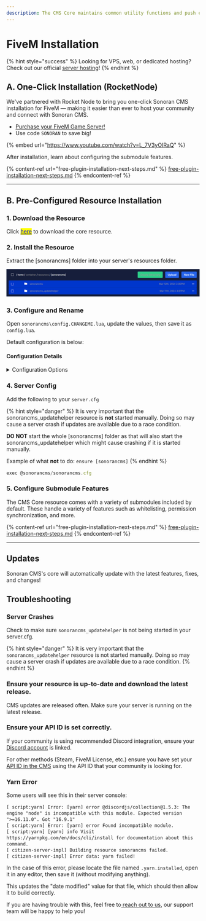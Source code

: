 ```yaml
---
description: The CMS Core maintains common utility functions and push event handling.
---
```


# FiveM Installation

{% hint style="success" %}
Looking for VPS, web, or dedicated hosting? Check out our official [server hosting](broken-reference)!
{% endhint %}

## A. One-Click Installation (RocketNode)

We've partnered with Rocket Node to bring you one-click Sonoran CMS installation for FiveM — making it easier than ever to host your community and connect with Sonoran CMS.

* [Purchase your FiveM Game Server!](https://sonoran.link/FA2ZbwUb)
* Use code `SONORAN` to save big!

{% embed url="https://www.youtube.com/watch?v=L_7V3yOIRaQ" %}

After installation, learn about configuring the submodule features.

{% content-ref url="free-plugin-installation-next-steps.md" %}
[free-plugin-installation-next-steps.md](free-plugin-installation-next-steps.md)
{% endcontent-ref %}

***

## B. Pre-Configured Resource Installation <a href="#pre-configured-resource-installation-recommended" id="pre-configured-resource-installation-recommended"></a>

### 1. Download the Resource

Click [<mark style="color:blue;">here</mark>](https://github.com/Sonoran-Software/sonorancms_core/releases) to download the core resource.

### 2. Install the Resource

Extract the \[sonorancms] folder into your server's resources folder.

![Sonoran CMS - Resource Installation Folder](../../../.gitbook/assets/CMS_ResourceFolder.png)

### 3. Configure and Rename

Open `sonorancms\config.CHANGEME.lua`, update the values, then save it as `config.lua`.

Default configuration is below:

#### Configuration Details

<details>

<summary>Configuration Options</summary>

| Config Option      | Description                                                                                                                                                                       |
| ------------------ | --------------------------------------------------------------------------------------------------------------------------------------------------------------------------------- |
| APIKey             | API Key found in the API Integration section of the Administrative Panel                                                                                                          |
| CommID             | Community ID found in the API Integration section of the Administrative Panel                                                                                                     |
| allowAutoUpdate    | When enabled, the resource will update itself. When disabled, it will simply show an update notification every 2 hours.                                                           |
| debug\_mode        | <p>When set to <code>true</code>, useful debugging information it outputted to the console.<br>Keep disabled in production due to console spam.</p>                               |
| apiUrl             | Default: `https://api.sonorancms.com/`                                                                                                                                            |
| apiIdType          | Type of api ID the core script should be searching for: `discord`, `steam`, `license`, etc.                                                                                       |
| serverId           | Default: `1` - ID of the Sonoran CMS server that this core resource should be tied to.                                                                                            |
| framework          | `none`, `qb-core`, or `esx`                                                                                                                                                       |
| MaxInventorySlots  | If using framework: `qb-core` you can specify the max inventory slots your inventory resource supports, this is for inventory management via the Game Panel's within Sonoran CMS. |
| restartWithPlayers | When set to `true`, it will auto-update the resource and restart it even if players are present on the server.                                                                    |

</details>

### 4. Server Config

Add the following to your `server.cfg`

{% hint style="danger" %}
It is very important that the sonorancms\_updatehelper resource is **not** started manually. Doing so may cause a server crash if updates are available due to a race condition.&#x20;

**DO NOT** start the whole \[sonorancms] folder as that will also start the sonorancms\_updatehelper which might cause crashing if it is started manually.&#x20;

Example of what **not** to do: `ensure [sonorancms]`
{% endhint %}

```javascript
exec @sonorancms/sonorancms.cfg
```

### 5. Configure Submodule Features

The CMS Core resource comes with a variety of submodules included by default. These handle a variety of features such as whitelisting, permission synchronization, and more.

{% content-ref url="free-plugin-installation-next-steps.md" %}
[free-plugin-installation-next-steps.md](free-plugin-installation-next-steps.md)
{% endcontent-ref %}

***

## Updates

Sonoran CMS's core will automatically update with the latest features, fixes, and changes!

## Troubleshooting

### Server Crashes

Check to make sure `sonorancms_updatehelper` is not being started in your server.cfg.

{% hint style="danger" %}
It is very important that the `sonorancms_updatehelper` resource is not started manually. Doing so may cause a server crash if updates are available due to a race condition.
{% endhint %}

### Ensure your resource is up-to-date and download the latest release.

CMS updates are released often. Make sure your server is running on the latest release.

### Ensure your API ID is set correctly.

If your community is using recommended Discord integration, ensure your [Discord account](https://info.sonoranbot.com/en/tutorials/getting-started/sonoran-cms-integration#h-1-discord-sso-linking) is linked.

For other methods (Steam, FiveM License, etc.) ensure you have set your [API ID in the CMS](../../../developer-api-documentation/api-integration/getting-started/api-id-system.md) using the API ID that your community is looking for.

### Yarn Error

Some users will see this in their server console:

```
[ script:yarn] Error: [yarn] error @discordjs/collection@1.5.3: The engine "node" is incompatible with this module. Expected version ">=16.11.0". Got "16.9.1"
[ script:yarn] Error: [yarn] error Found incompatible module.
[ script:yarn] [yarn] info Visit https://yarnpkg.com/en/docs/cli/install for documentation about this command.
[ citizen-server-impl] Building resource sonorancms failed.
[ citizen-server-impl] Error data: yarn failed!
```

In the case of this error, please locate the file named `.yarn.installed`, open it in any editor, then save it (without modifying anything).&#x20;

This updates the "date modified" value for that file, which should then allow it to build correctly.

If you are having trouble with this, feel free to[ reach out to us](https://support.sonoransoftware.com), our support team will be happy to help you!
